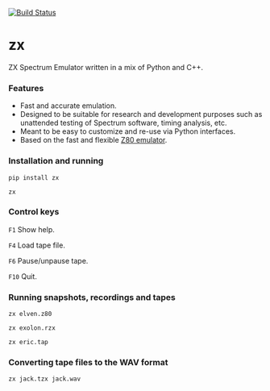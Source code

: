 [![Build Status](https://travis-ci.org/kosarev/zx.svg?branch=master)](https://travis-ci.org/kosarev/zx)

# zx
ZX Spectrum Emulator written in a mix of Python and C++.


### Features
* Fast and accurate emulation.
* Designed to be suitable for research and development purposes
  such as unattended testing of Spectrum software, timing
  analysis, etc.
* Meant to be easy to customize and re-use via Python interfaces.
* Based on the fast and flexible
  [Z80 emulator](https://github.com/kosarev/z80).


### Installation and running

```shell
pip install zx
```

```shell
zx
```


### Control keys

`F1` Show help.

`F4` Load tape file.

`F6` Pause/unpause tape.

`F10` Quit.


### Running snapshots, recordings and tapes

```shell
zx elven.z80
```

```shell
zx exolon.rzx
```

```shell
zx eric.tap
```


### Converting tape files to the WAV format

```shell
zx jack.tzx jack.wav
```
